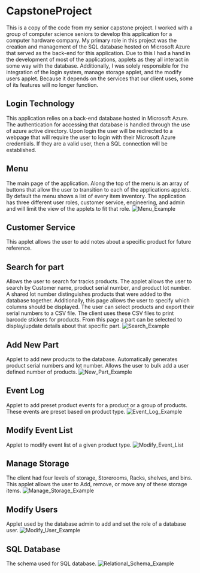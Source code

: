 # CapstoneProject
This is a copy of the code from my senior capstone project. I worked with a group of computer science seniors to develop this application for a computer hardware company. My primary role in this project was the creation and management of the SQL database hosted on Microsoft Azure that served as the back-end for this application. Due to this I had a hand in the development of most of the applications, applets as they all interact in some way with the database. Additionally, I was solely responsible for the integration of the login system, manage storage applet, and the modify users applet. Because it depends on the services that our client uses, some of its features will no longer function.

## Login Technology
This application relies on a back-end database hosted in Microsoft Azure. The authentication for accessing that database is handled through the use of azure active directory.
Upon login the user will be redirected to a webpage that will require the user to login with their Microsoft Azure credentials. If they are a valid user, then a SQL connection will be established.

## Menu
The main page of the application. Along the top of the menu is an array of buttons that allow the user to transition to each of the applications applets.
By default the menu shows a list of every item inventory. The application has three different user roles, customer service, engineering, and admin and will limit the view of the applets to fit that role.
![Menu_Example](https://user-images.githubusercontent.com/104809669/167961444-cb56b9ac-c287-4024-9e8b-913cc50ea7f7.png)

## Customer Service
This applet allows the user to add notes about a specific product for future reference.

## Search for part
Allows the user to search for tracks products. The applet allows the user to search by Customer name, product serial number, and product lot number. A shared lot number distinguishes products that were added to the database together.
Additionally, this page allows the user to specify which columns should be displayed.
The user can select products and export their serial numbers to a CSV file. The client uses these CSV files to print barcode stickers for products.
From this page a part can be selected to display/update details about that specific part.
![Search_Example](https://user-images.githubusercontent.com/104809669/167961497-a71f1318-f0dd-4d59-8e91-4fa41ebaa3d8.png)

## Add New Part
Applet to add new products to the database. Automatically generates product serial numbers and lot number. Allows the user to bulk add a user defined number of products.
![New_Part_Example](https://user-images.githubusercontent.com/104809669/167961527-12c2aeb7-242e-4c30-83b1-8ad0fb02f517.png)

## Event Log
Applet to add preset product events for a product or a group of products. These events are preset based on product type.
![Event_Log_Example](https://user-images.githubusercontent.com/104809669/167961540-79eab373-e801-4e1c-87b6-2a165c14a8ed.png)

## Modify Event List
Applet to modify event list of a given product type.
![Modify_Event_List](https://user-images.githubusercontent.com/104809669/167961562-e9ad5085-131d-405f-8435-111248277d46.png)

## Manage Storage
The client had four levels of storage, Storerooms, Racks, shelves, and bins. This applet allows the user to Add, remove, or move any of these storage items.
![Manage_Storage_Example](https://user-images.githubusercontent.com/104809669/167961578-d6fd0282-d6e4-48ae-a9fa-d3a9f2275ad7.png)

## Modify Users
Applet used by the database admin to add and set the role of a database user.
![Modify_User_Example](https://user-images.githubusercontent.com/104809669/167961595-17ec4ce5-5923-40a7-b972-65c0e81f39d2.png)

## SQL Database
The schema used for SQL database.
![Relational_Schema_Example](https://user-images.githubusercontent.com/104809669/167961765-c5835863-bc50-4736-a4af-5fedf0d256a0.png)
